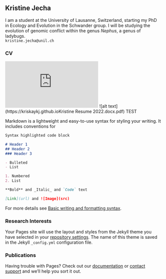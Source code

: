 ## Kristine Jecha

I am a student at the University of Lausanne, Switzerland, starting my PhD in Ecology and Evolution in the Schwander group. I will be studying the evolution of genomic conflict within the genus _Nephus_, a genus of ladybugs.  
`kristine.jecha@unil.ch`  

### CV

<embed src="https://kriskaykj.github.ioKristine Resume 2022.docx.pdf" type="application/pdf"/>
![alt text](https://kriskaykj.github.ioKristine Resume 2022.docx.pdf)  TEST

Markdown is a lightweight and easy-to-use syntax for styling your writing. It includes conventions for

```markdown
Syntax highlighted code block

# Header 1
## Header 2
### Header 3

- Bulleted
- List

1. Numbered
2. List

**Bold** and _Italic_ and `Code` text

[Link](url) and ![Image](src)
```

For more details see [Basic writing and formatting syntax](https://docs.github.com/en/github/writing-on-github/getting-started-with-writing-and-formatting-on-github/basic-writing-and-formatting-syntax).

### Research Interests

Your Pages site will use the layout and styles from the Jekyll theme you have selected in your [repository settings](https://github.com/kriskaykj/kriskaykj.github.io/settings/pages). The name of this theme is saved in the Jekyll `_config.yml` configuration file.

### Publications

Having trouble with Pages? Check out our [documentation](https://docs.github.com/categories/github-pages-basics/) or [contact support](https://support.github.com/contact) and we’ll help you sort it out.
